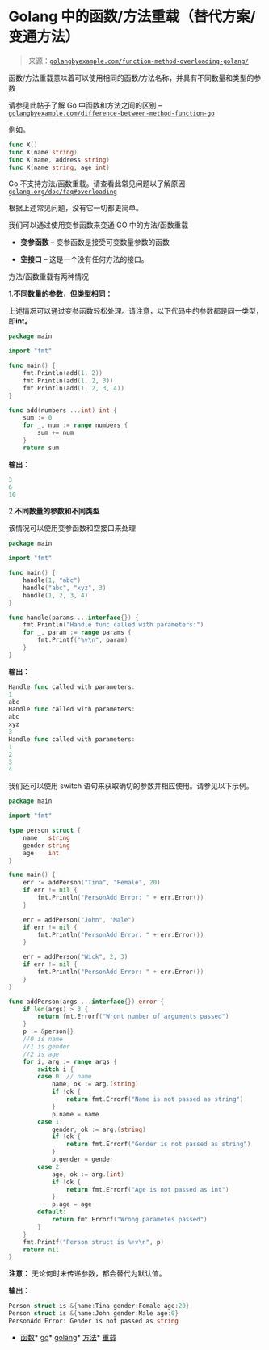 <!--yml

分类：未分类

日期：2024-10-13 06:04:57

-->

# Golang 中的函数/方法重载（替代方案/变通方法）

> 来源：[`golangbyexample.com/function-method-overloading-golang/`](https://golangbyexample.com/function-method-overloading-golang/)

函数/方法重载意味着可以使用相同的函数/方法名称，并具有不同数量和类型的参数

请参见此帖子了解 Go 中函数和方法之间的区别 – [`golangbyexample.com/difference-between-method-function-go`](https://golangbyexample.com/difference-between-method-function-go)

例如。

```go
func X()
func X(name string)
func X(name, address string)
func X(name string, age int)
```

Go 不支持方法/函数重载。请查看此常见问题以了解原因 [`golang.org/doc/faq#overloading`](https://golang.org/doc/faq#overloading)

根据上述常见问题，没有它一切都更简单。

我们可以通过使用变参函数来变通 GO 中的方法/函数重载

+   **变参函数** – 变参函数是接受可变数量参数的函数

+   **空接口** – 这是一个没有任何方法的接口。

方法/函数重载有两种情况

1.**不同数量的参数，但类型相同：**

上述情况可以通过变参函数轻松处理。请注意，以下代码中的参数都是同一类型，即**int。**

```go
package main

import "fmt"

func main() {
    fmt.Println(add(1, 2))
    fmt.Println(add(1, 2, 3))
    fmt.Println(add(1, 2, 3, 4))
}

func add(numbers ...int) int {
    sum := 0
    for _, num := range numbers {
        sum += num
    }
    return sum
```

**输出：**

```go
3
6
10
```

2.**不同数量的参数和不同类型**

该情况可以使用变参函数和空接口来处理

```go
package main

import "fmt"

func main() {
    handle(1, "abc")
    handle("abc", "xyz", 3)
    handle(1, 2, 3, 4)
}

func handle(params ...interface{}) {
    fmt.Println("Handle func called with parameters:")
    for _, param := range params {
        fmt.Printf("%v\n", param)
    }
}
```

**输出：**

```go
Handle func called with parameters:
1
abc
Handle func called with parameters:
abc
xyz
3
Handle func called with parameters:
1
2
3
4
```

我们还可以使用 switch 语句来获取确切的参数并相应使用。请参见以下示例。

```go
package main

import "fmt"

type person struct {
    name   string
    gender string
    age    int
}

func main() {
    err := addPerson("Tina", "Female", 20)
    if err != nil {
        fmt.Println("PersonAdd Error: " + err.Error())
    }

    err = addPerson("John", "Male")
    if err != nil {
        fmt.Println("PersonAdd Error: " + err.Error())
    }

    err = addPerson("Wick", 2, 3)
    if err != nil {
        fmt.Println("PersonAdd Error: " + err.Error())
    }
}

func addPerson(args ...interface{}) error {
    if len(args) > 3 {
        return fmt.Errorf("Wront number of arguments passed")
    }
    p := &person{}
    //0 is name
    //1 is gender
    //2 is age
    for i, arg := range args {
        switch i {
        case 0: // name
            name, ok := arg.(string)
            if !ok {
                return fmt.Errorf("Name is not passed as string")
            }
            p.name = name
        case 1:
            gender, ok := arg.(string)
            if !ok {
                return fmt.Errorf("Gender is not passed as string")
            }
            p.gender = gender
        case 2:
            age, ok := arg.(int)
            if !ok {
                return fmt.Errorf("Age is not passed as int")
            }
            p.age = age
        default:
            return fmt.Errorf("Wrong parametes passed")
        }
    }
    fmt.Printf("Person struct is %+v\n", p)
    return nil
}
```

**注意：** 无论何时未传递参数，都会替代为默认值。

**输出：**

```go
Person struct is &{name:Tina gender:Female age:20}
Person struct is &{name:John gender:Male age:0}
PersonAdd Error: Gender is not passed as string
```

+   [函数](https://golangbyexample.com/tag/function/)*   [go](https://golangbyexample.com/tag/go/)*   [golang](https://golangbyexample.com/tag/golang/)*   [方法](https://golangbyexample.com/tag/method/)*   [重载](https://golangbyexample.com/tag/overloading/)
